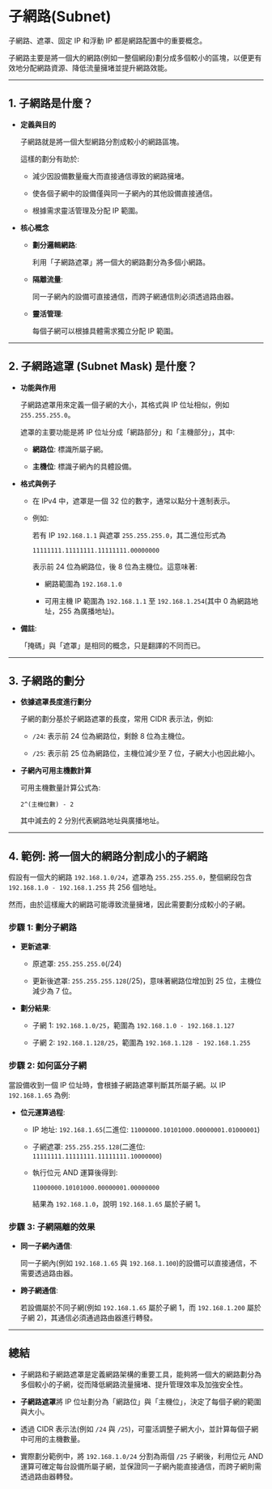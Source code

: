 # 子網路(Subnet)

子網路、遮罩、固定 IP 和浮動 IP 都是網路配置中的重要概念。

子網路主要是將一個大的網路(例如一整個網段)劃分成多個較小的區塊，以便更有效地分配網路資源、降低流量擁堵並提升網路效能。

---

## 1. 子網路是什麼？

- **定義與目的**

  子網路就是將一個大型網路分割成較小的網路區塊。

  這樣的劃分有助於:

  - 減少因設備數量龐大而直接通信導致的網路擁堵。

  - 使各個子網中的設備僅與同一子網內的其他設備直接通信。

  - 根據需求靈活管理及分配 IP 範圍。

- **核心概念**

  - **劃分邏輯網路**:

    利用「子網路遮罩」將一個大的網路劃分為多個小網路。

  - **隔離流量**:

    同一子網內的設備可直接通信，而跨子網通信則必須透過路由器。

  - **靈活管理**:

    每個子網可以根據具體需求獨立分配 IP 範圍。

---

## 2. 子網路遮罩 (Subnet Mask) 是什麼？

- **功能與作用**

  子網路遮罩用來定義一個子網的大小，其格式與 IP 位址相似，例如 `255.255.255.0`。

  遮罩的主要功能是將 IP 位址分成「網路部分」和「主機部分」，其中:

  - **網路位**: 標識所屬子網。

  - **主機位**: 標識子網內的具體設備。

- **格式與例子**

  - 在 IPv4 中，遮罩是一個 32 位的數字，通常以點分十進制表示。

  - 例如:

    若有 IP `192.168.1.1` 與遮罩 `255.255.255.0`，其二進位形式為

    ```plaintext
    11111111.11111111.11111111.00000000
    ```

    表示前 24 位為網路位，後 8 位為主機位。這意味著:

    - 網路範圍為 `192.168.1.0`

    - 可用主機 IP 範圍為 `192.168.1.1` 至 `192.168.1.254`(其中 0 為網路地址，255 為廣播地址)。

- **備註**:

  「掩碼」與「遮罩」是相同的概念，只是翻譯的不同而已。

---

## 3. 子網路的劃分

- **依據遮罩長度進行劃分**

  子網的劃分基於子網路遮罩的長度，常用 CIDR 表示法，例如:

  - `/24`: 表示前 24 位為網路位，剩餘 8 位為主機位。

  - `/25`: 表示前 25 位為網路位，主機位減少至 7 位，子網大小也因此縮小。

- **子網內可用主機數計算**

  可用主機數量計算公式為:

  ```plaintext
  2^(主機位數) - 2
  ```

  其中減去的 2 分別代表網路地址與廣播地址。

---

## 4. 範例: 將一個大的網路分割成小的子網路

假設有一個大的網路 `192.168.1.0/24`，遮罩為 `255.255.255.0`，整個網段包含 `192.168.1.0 - 192.168.1.255` 共 256 個地址。

然而，由於這樣龐大的網路可能導致流量擁堵，因此需要劃分成較小的子網。

### 步驟 1: 劃分子網路

- **更新遮罩**:

  - 原遮罩: `255.255.255.0`(/24)

  - 更新後遮罩: `255.255.255.128`(/25)，意味著網路位增加到 25 位，主機位減少為 7 位。

- **劃分結果**:

  - 子網 1: `192.168.1.0/25`，範圍為 `192.168.1.0 - 192.168.1.127`

  - 子網 2: `192.168.1.128/25`，範圍為 `192.168.1.128 - 192.168.1.255`

### 步驟 2: 如何區分子網

當設備收到一個 IP 位址時，會根據子網路遮罩判斷其所屬子網。以 IP `192.168.1.65` 為例:

- **位元運算過程**:

  - IP 地址: `192.168.1.65`(二進位: `11000000.10101000.00000001.01000001`)

  - 子網遮罩: `255.255.255.128`(二進位: `11111111.11111111.11111111.10000000`)

  - 執行位元 AND 運算後得到:

    ```plaintext
    11000000.10101000.00000001.00000000
    ```

    結果為 `192.168.1.0`，說明 `192.168.1.65` 屬於子網 1。

### 步驟 3: 子網隔離的效果

- **同一子網內通信**:

  同一子網內(例如 `192.168.1.65` 與 `192.168.1.100`)的設備可以直接通信，不需要透過路由器。

- **跨子網通信**:

  若設備屬於不同子網(例如 `192.168.1.65` 屬於子網 1，而 `192.168.1.200` 屬於子網 2)，其通信必須通過路由器進行轉發。

---

## 總結

- 子網路和子網路遮罩是定義網路架構的重要工具，能夠將一個大的網路劃分為多個較小的子網，從而降低網路流量擁堵、提升管理效率及加強安全性。

- **子網路遮罩**將 IP 位址劃分為「網路位」與「主機位」，決定了每個子網的範圍與大小。

- 透過 CIDR 表示法(例如 `/24` 與 `/25`)，可靈活調整子網大小，並計算每個子網中可用的主機數量。

- 實際劃分範例中，將 `192.168.1.0/24` 分割為兩個 `/25` 子網後，利用位元 AND 運算可確定每台設備所屬子網，並保證同一子網內能直接通信，而跨子網則需透過路由器轉發。

